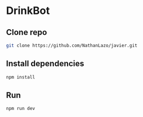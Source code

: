 # DrinkBot

## Clone repo
```bash
git clone https://github.com/NathanLazo/javier.git
```

## Install dependencies
```bash
npm install
```

## Run
```bash
npm run dev
```